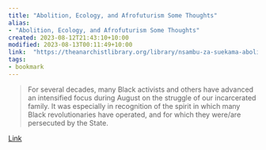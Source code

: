 ```yaml
---
title: "Abolition, Ecology, and Afrofuturism Some Thoughts"
alias:
- "Abolition, Ecology, and Afrofuturism Some Thoughts"
created: 2023-08-12T21:43:10+10:00
modified: 2023-08-13T00:11:49+10:00
link:  "https://theanarchistlibrary.org/library/nsambu-za-suekama-abolition-ecology-and-afrofuturism"
tags:
- bookmark
---
```


> For several decades, many Black activists and others have advanced an intensified focus during August on the struggle of our incarcerated family. It was especially in recognition of the spirit in which many Black revolutionaries have operated, and for which they were/are persecuted by the State.

[Link](https://theanarchistlibrary.org/library/nsambu-za-suekama-abolition-ecology-and-afrofuturism)